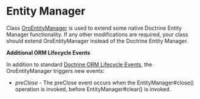 <a id="dev-entities-entity-manager"></a>

# Entity Manager

Class <a href="https://github.com/oroinc/platform/blob/5.1/src/Oro/Bundle/EntityBundle/ORM/OroEntityManager.php" target="_blank">OroEntityManager</a> is used to extend some native Doctrine Entity Manager functionality. If any other modifications are required, your class should extend OroEntityManager instead of the Doctrine Entity Manager.

**Additional ORM Lifecycle Events**

In addition to standard <a href="https://www.doctrine-project.org/projects/doctrine-orm/en/2.8/reference/events.html#lifecycle-events" target="_blank">Doctrine ORM Lifecycle Events</a>, the OroEntityManager triggers new events:

- *preClose* - The preClose event occurs when the EntityManager#close() operation is invoked, before EntityManager#clear() is invoked.

<!-- Frontend -->
